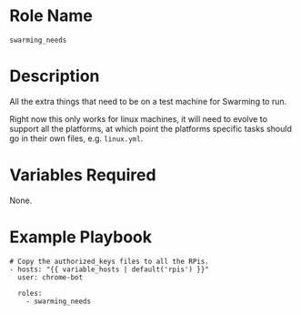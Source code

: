 # Role Name

`swarming_needs`

# Description

All the extra things that need to be on a test machine for Swarming to run.

Right now this only works for linux machines, it will need to evolve to support
all the platforms, at which point the platforms specific tasks should go in
their own files, e.g. `linux.yml`.

# Variables Required

None.

# Example Playbook

```
# Copy the authorized_keys files to all the RPis.
- hosts: "{{ variable_hosts | default('rpis') }}"
  user: chrome-bot

  roles:
    - swarming_needs
```
